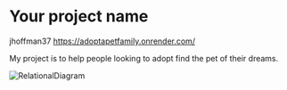 # Your project name
jhoffman37
https://adoptapetfamily.onrender.com/

My project is to help people looking to adopt find the pet of their dreams.

![RelationalDiagram](../docs/adoptAPetFamily.drawio.png) 